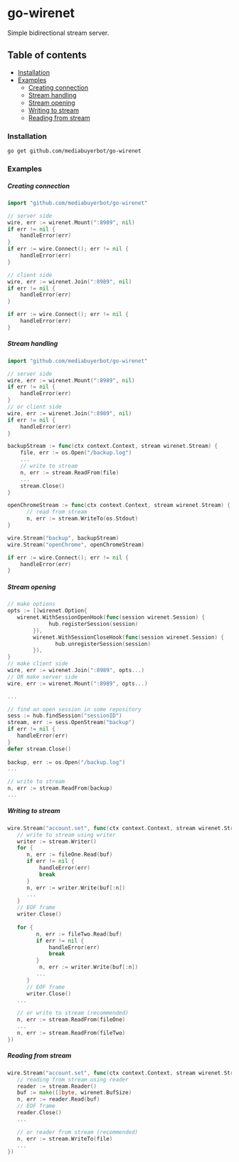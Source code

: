 # go-wirenet
Simple bidirectional stream server.

## Table of contents
- [Installation](#installation)
- [Examples](#examples)
    + [Creating connection](#creating-connection)
    + [Stream handling](#stream-handling)
    + [Stream opening](#stream-opening)
    + [Writing to stream](#writing-to-stream)
    + [Reading from stream](#reading-from-stream)
     
### Installation
```ssh
go get github.com/mediabuyerbot/go-wirenet
```

### Examples
##### Creating connection 
```go
import "github.com/mediabuyerbot/go-wirenet"

// server side
wire, err := wirenet.Mount(":8989", nil)
if err != nil {
    handleError(err)
}
if err := wire.Connect(); err != nil {
    handleError(err)
}

// client side 
wire, err := wirenet.Join(":8989", nil)
if err != nil {
    handleError(err)
}

if err := wire.Connect(); err != nil {
    handleError(err)
}
```

##### Stream handling 
```go
import "github.com/mediabuyerbot/go-wirenet"

// server side
wire, err := wirenet.Mount(":8989", nil)
if err != nil {
    handleError(err)
}
// or client side
wire, err := wirenet.Join(":8989", nil)
if err != nil {
    handleError(err)
}

backupStream := func(ctx context.Context, stream wirenet.Stream) {
    file, err := os.Open("/backup.log")
    ...
    // write to stream
    n, err := stream.ReadFrom(file)
    ...
    stream.Close()
}

openChromeStream := func(ctx context.Context, stream wirenet.Stream) {
      // read from stream
      n, err := stream.WriteTo(os.Stdout)
} 

wire.Stream("backup", backupStream)
wire.Stream("openChrome", openChromeStream)

if err := wire.Connect(); err != nil {
    handleError(err)
}
```

##### Stream opening 
```go
// make options
opts := []wirenet.Option{
   wirenet.WithSessionOpenHook(func(session wirenet.Session) {
   		     hub.registerSession(session)	
   		}),
   		wirenet.WithSessionCloseHook(func(session wirenet.Session) {
               hub.unregisterSession(session)
        }),
}
// make client side
wire, err := wirenet.Join(":8989", opts...)
// OR make server side
wire, err := wirenet.Mount(":8989", opts...)

...

// find an open session in some repository
sess := hub.findSession("sessionID")
stream, err := sess.OpenStream("backup")
if err != nil {
   handleError(err)
}
defer stream.Close()
 
backup, err := os.Open("/backup.log")
...

// write to stream
n, err := stream.ReadFrom(backup)
...
```

##### Writing to stream 
```go
wire.Stream("account.set", func(ctx context.Context, stream wirenet.Stream) {
   // write to stream using writer 
   writer := stream.Writer()
   for {
      n, err := fileOne.Read(buf)
      if err != nil {
          handleError(err)
          break
      }
   	  n, err := writer.Write(buf[:n])
      ...
   }
   // EOF frame
   writer.Close()
   
   for {
         n, err := fileTwo.Read(buf)
         if err != nil {
             handleError(err)
             break
         }
      	  n, err := writer.Write(buf[:n])
         ...
      }
      // EOF frame
      writer.Close() 
   ...

   // or write to stream (recommended) 
   n, err := stream.ReadFrom(fileOne)
   ...
   n, err := stream.ReadFrom(fileTwo)
})
```

##### Reading from stream 
```go
wire.Stream("account.set", func(ctx context.Context, stream wirenet.Stream) {
   // reading from stream using reader 
   reader := stream.Reader()
   buf := make([]byte, wirenet.BufSize)
   n, err := reader.Read(buf)
   // EOF frame
   reader.Close()
   ...

   // or reader from stream (recommended)  
   n, err := stream.WriteTo(file)
   ...
})
```




